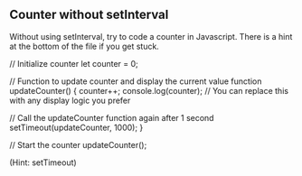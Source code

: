 ## Counter without setInterval

Without using setInterval, try to code a counter in Javascript. There is a hint at the bottom of the file if you get stuck.








// Initialize counter
let counter = 0;

// Function to update counter and display the current value
function updateCounter() {
  counter++;
  console.log(counter); // You can replace this with any display logic you prefer

  // Call the updateCounter function again after 1 second
  setTimeout(updateCounter, 1000);
}

// Start the counter
updateCounter();
































































(Hint: setTimeout)
